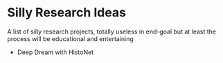 # Silly Research Ideas
A list of silly research projects, totally useless in end-goal but at least the process will be educational and entertaining

* Deep Dream with HistoNet